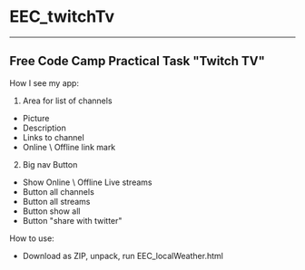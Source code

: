 # EEC_twitchTv
***
## Free Code Camp Practical Task "Twitch TV"

How I see my app:
1. Area for list of channels
  * Picture
  * Description
  * Links to channel
  * Online \ Offline link mark

2. Big nav Button
  * Show Online \ Offline Live streams
  * Button all channels
  * Button all streams
  * Button show all
  * Button "share with twitter"


How to use:
  * Download as ZIP, unpack, run EEC_localWeather.html
